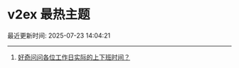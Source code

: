 # v2ex 最热主题

最近更新时间: 2025-07-23 14:04:21

--- 
1. [好奇问问各位工作日实际的上下班时间？](https://www.v2ex.com/t/1147024) 
